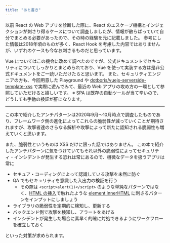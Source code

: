 ```yaml
---
title: "あと書き"
---
```


以前 React の Web アプリを診断した際に、React のエスケープ機構とインジェクションが刺さり得るケースについて調査しましたが、情報が散らばっていて自分でまとめる必要があったので、その時の経験を元に記載しました。
参考にした情報は2018年頃のものが多く、React Hook を考慮した内容ではありませんが、いずれのケースも今なお刺さるものだと思っています。

Vue についてはこの機会に改めて調べたのですが、公式ドキュメントでセキュリティについてしっかりとまとめられており、Vue を使って実装する方は是非公式ドキュメントをご一読いただけたらと思います。
また、セキュリティエンジニアの方も、今回用意した Playground や [dotboris/vuejs-serverside-template-xss](https://github.com/dotboris/vuejs-serverside-template-xss) で実際に遊んでみて、最近の Web アプリの攻め方の一環として参照していただけると嬉しいです。
※ SPA は既存の自動ツールが当て辛いので、どうしても手動の検証が肝になります。

---

この本で紹介したアンチパターンは2020年9月〜10月時点で調査したものであり、フレームワーク側の進化によってこれらの脆弱性が減っていくことが期待されますが、攻撃者達のさらなる解析や攻撃によって新たに認知される脆弱性も増えていくと思います。

また、脆弱性というものは XSS だけに限った話ではありません。
この本で紹介したアンチパターンに気をつけていてもそれ以外の脆弱性によってセキュリティ・インシデントが発生する恐れは常にあるので、機微なデータを扱うアプリは常に

- セキュア・コーディングによって認識している攻撃を未然に防ぐ
- QA でもセキュリティを意識した入出力の検証を行う
  - その際は `<script>alert(1)</script>` のような単純なパターンではなく、[HTML の挿入](xss-over-vue#html-の挿入)で触れたような [element.innerHTML](https://developer.mozilla.org/ja/docs/Web/API/Element/innerHTML) に刺さるパターンをインプットにしましょう
- ライブラリの脆弱性を定期的に検知し、更新する
- バックエンド側で攻撃を検知し、アラートをあげる
- インシデントが発生した場合に素早く的確に対処できるようにワークフローを確立しておく

といった対策が求められます。

